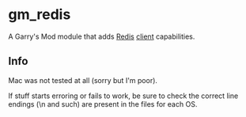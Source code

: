 # gm_redis

A Garry's Mod module that adds [Redis][1] [client][2] capabilities.

## Info

Mac was not tested at all (sorry but I'm poor).

If stuff starts erroring or fails to work, be sure to check the correct line endings (\n and such) are present in the files for each OS.


  [1]: https://redis.io
  [2]: https://github.com/cylix/cpp_redis
